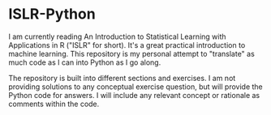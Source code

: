 # ISLR-Python

I am currently reading An Introduction to Statistical Learning with Applications in R ("ISLR" for short). It's a great practical introduction to machine learning. This repository is my personal attempt to "translate" as much code as I can into Python as I go along.

The repository is built into different sections and exercises. I am not providing solutions to any conceptual exercise question, but will provide the Python code for answers. I will include any relevant concept or rationale as comments within the code.  

